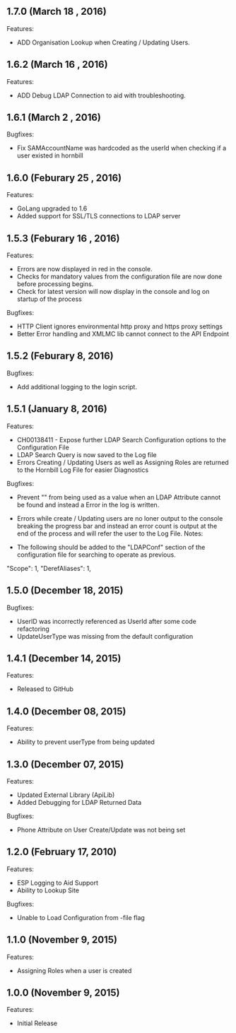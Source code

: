 ## 1.7.0 (March 18 , 2016)

Features:

- ADD Organisation Lookup when Creating / Updating Users.

## 1.6.2 (March 16 , 2016)

Features:

- ADD Debug LDAP Connection to aid with troubleshooting.

## 1.6.1 (March 2 , 2016)

Bugfixes:

- Fix SAMAccountName was hardcoded as the userId when checking if a user existed in hornbill

## 1.6.0 (Feburary 25 , 2016)

Features:

- GoLang upgraded to 1.6
- Added support for SSL/TLS connections to LDAP server

## 1.5.3 (Feburary 16 , 2016)

Features:

- Errors are now displayed in red in the console.
- Checks for mandatory values from the configuration file are now done before processing begins.
- Check for latest version will now display in the console and log on startup of the process

Bugfixes:

- HTTP Client ignores environmental http proxy and https proxy settings
- Better Error handling and XMLMC lib cannot connect to the API Endpoint

## 1.5.2 (Feburary 8, 2016)

Bugfixes:

- Add additional logging to the login script.

## 1.5.1 (January 8, 2016)

Features:

- CH00138411 - Expose further LDAP Search Configuration options to the Configuration File
- LDAP Search Query is now saved to the Log file
- Errors Creating / Updating Users as well as Assigning Roles are returned to the Hornbill Log File for easier Diagnostics

Bugfixes:

- Prevent "<invalid Value>" from being used as a value when an LDAP Attribute cannot be found and instead a Error in the log is written.
- Errors while create / Updating users are no loner output to the console breaking the progress bar and instead an error count is output at
the end of the process and will refer the user to the Log File.
Notes:

- The following should be added to the "LDAPConf" section of the configuration file for searching to operate as previous.

"Scope": 1,
"DerefAliases": 1,

## 1.5.0 (December 18, 2015)

Bugfixes:

- UserID was incorrectly referenced as UserId after some code refactoring
- UpdateUserType was missing from the default configuration

## 1.4.1 (December 14, 2015)

Features:

  - Released to GitHub

## 1.4.0 (December 08, 2015)

Features:

  - Ability to prevent userType from being updated

## 1.3.0 (December 07, 2015)

Features:

  - Updated External Library (ApiLib)
  - Added Debugging for LDAP Returned Data

Bugfixes:

 - Phone Attribute on User Create/Update was not being set

## 1.2.0 (February 17, 2010)

Features:

  - ESP Logging to Aid Support
  - Ability to Lookup Site

Bugfixes:

  - Unable to Load Configuration from -file flag

## 1.1.0 (November 9, 2015)

Features:

  - Assigning Roles when a user is created

## 1.0.0 (November 9, 2015)

Features:

  - Initial Release
